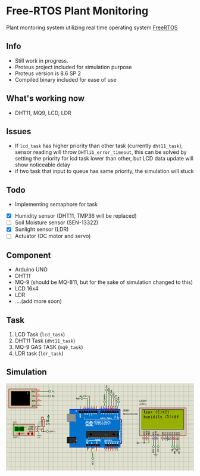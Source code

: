 # Free-RTOS Plant Monitoring 
Plant montoring system utilizing real time operating system [FreeRTOS](https://www.freertos.org/)

## Info
- Still work in progress.
- Proteus project included for simulation purpose
- Proteus version is 8.6 SP 2 
- Compiled binary included for ease of use

## What's working now
- DHT11, MQ9, LCD, LDR

## Issues
- If `lcd_task` has higher priority than other task (currently `dht11_task`), sensor reading will throw `DHTlib_error_timeout`, this can be solved by setting the priority for lcd task lower than other, but LCD data update will show noticeable delay
- if two task that input to queue has same priority, the simulation will stuck 

## Todo
- Implementing semaphore for task
- [x] Humidity sensor (DHT11, TMP36 will be replaced)
- [ ] Soil Moisture sensor (SEN-13322)
- [x] Sunlight sensor (LDR)
- [ ] Actuator (DC motor and servo)

## Component 
- Arduino UNO
- DHT11
- MQ-9 (should be MQ-811, but for the sake of simulation changed to this)
- LCD 16x4
- LDR
- ....(add more soon)

## Task
1. LCD Task (`lcd_task`)
2. DHT11 Task (`dht11_task`)
3. MQ-9 GAS TASK (`mq9_task`)
4. LDR task (`ldr_task`)

## Simulation
![image](./docs/proteus.png)
